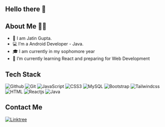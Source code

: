   ## Hello there 👋
  
  
  ## About Me 👨‍💻
  
- 👀 I am Jatin Gupta.
- 💻 I’m a Android Developer - Java. 
- 🎓 I am currently in my sophomore year
- 🌱 I’m currently learning React and preparing for Web Development

## Tech Stack 
![Github](https://img.shields.io/badge/GitHub-black?style=for-the-badge&logo=github&logoColor=white)
![Git](https://img.shields.io/badge/Git-white?style=for-the-badge&logo=Git&logoColor=E44C30)
![JavaScript](https://img.shields.io/badge/JavaScript-black?style=for-the-badge&logo=javascript&logoColor=yellow)
![CSS3](https://img.shields.io/badge/CSS3-white?style=for-the-badge&logo=css3&logoColor=skyblue)
![MySQL](https://img.shields.io/badge/MySQL-black?style=for-the-badge&logo=mysql&logoColor=white)
![Bootstrap](https://img.shields.io/badge/Bootstrap-white?style=for-the-badge&logo=bootstrap&logoColor=7611ED)
![Tailwindcss](https://img.shields.io/badge/Tailwindcss-black?style=for-the-badge&logo=tailwindcss&logoColorF2F2F2)
![HTML](https://img.shields.io/badge/HTML5-white?style=for-the-badge&logo=html5&logoColor=red)
![Reactjs](https://img.shields.io/badge/Reactjs-black?style=for-the-badge&logo=react&logoColor00CDF2)
![Java](https://img.shields.io/badge/Java-red?style=for-the-badge&logo=Java&logoColor=0B83BC)

## Contact Me
[![Linktree](https://img.shields.io/badge/Linktree-white?style=for-the-badge&logo=linktree&logoColor40DA5B)](https://linktr.ee/jatin_1322)

